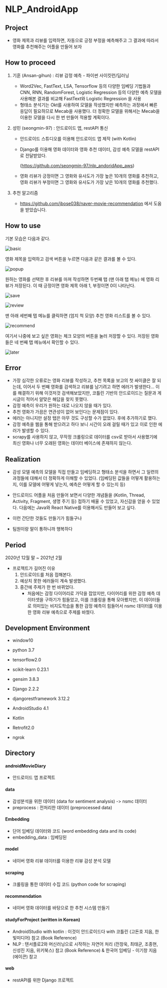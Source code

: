 # NLP_AndroidApp

## Project

- 영화 제목과 리뷰를 입력하면, 자동으로 긍정 부정을 예측해주고 그 결과에 따라서 영화를 추천해주는 어플을 만들어 보자



## How to proceed

1. 기훈 (Ansan-gihun) : 리뷰 감정 예측 - 파이썬 사이킷런/딥러닝

   - Word2Vec, FastText, LSA, Tensorflow 등의 다양한 임베딩 기법들과 CNN, RNN, RandomForest, Logistic Regression 등의 다양한 예측 모델을 사용해본 결과를 비교해 FastText와 Logistic Regression 을 사용
   - 형태소 분석기는 Okt를 사용하여 모델을 작성했지만 예측하는 과정에서 빠른 응답이 필요하므로 Mecab을 사용했다. 더 정확한 모델을 위해서는 Mecab을 이용한 모델을 다시 한 번 만들어 적용할 계획이다.

2. 성민 (seongmin-97) : 안드로이드 앱, restAPI 통신

   - 안드로이드 스튜디오를 이용해 안드로이드 앱 제작 (with Kotlin)

   - Django를 이용해 영화 데이터와 영화 추천 데이터, 감성 예측 모델을 restAPI로 전달받았다.

     (https://github.com/seongmin-97/nlp_andoridApp_aws)

   - 영화 리뷰가 긍정이면 그 영화와 유사도가 가장 높은 10개의 영화를 추천하고, 영화 리뷰가 부정이면 그 영화와 유사도가 가장 낮은 10개의 영화를 추천했다.

3. 추천 알고리즘

   - https://github.com/jbose038/naver-movie-recommendation 에서 도움을 받았습니다.



## How to use

기본 모습은 다음과 같다.

![basic](./basic.png)

영화 제목을 입력하고 검색 버튼을 누르면 다음과 같은 결과를 볼 수 있다.

![popup](./popup.png)

원하는 영화를 선택한 후 리뷰를 마져 작성하면 두번째 탭 (맨 아래 탭 메뉴) 에 영화 리뷰가 저장된다. 이 때 긍정이면 영화 제목 아래 1, 부정이면 0이 나타난다.

![save](./save.png)

![review](./reviewMovie.png)

맨 아래 세번째 탭 메뉴를 클릭하면 (엄지 척 모양) 추천 영화 리스트를 볼 수 있다.

![recommend](./recommend.png)

여기서 나중에 보고 싶은 영화는 체크 모양의 버튼을 눌러 저장할 수 있다. 저장된 영화들은 네 번째 탭 메뉴에서 확인할 수 있다.

![later](./later.png)

## Error

- 가장 심각한 오류로는 영화 리뷰를 작성하고, 추천 목록을 보고의 첫 싸이클은 잘 되는데, 이어서 두 번째 영화를 검색하고 리뷰를 남기려고 하면 에러가 발생한다... 이를 해결하기 위해 이것저것 검색해보았지만, 코틀린 기반의 안드로이드는 질문과 게시글이 적어서 알맞은 해답을 찾지 못했다.
- 감정 예측이 우리가 원하는 대로 나오지 않을 때가 있다.
- 추천 영화가 가끔은 연관성이 없어 보인다는 문제점이 있다.
- 에러는 아니지만 설정 탭은 아무 것도 구성할 수가 없었다. 후에 추가하기로 했다.
- 감정 예측을 웹을 통해 받으려고 하다 보니 시간이 오래 걸릴 때가 있고 이로 인한 에러가 발생할 수 있다.
- scrapy를 사용하지 않고, 무작정 크롤링으로 데이터를 csv로 받아서 사용했기에 최신 영화나 너무 오래된 영화는 데이터 베이스에 존재하지 않는다.

## Realization

- 감성 모델 예측의 모델을 직접 만들고 임베딩하고 형태소 분석을 하면서 그 일련의 과정들에 대해서 더 정확하게 이해할 수 있었다. (임베딩된 값들을 어떻게 활용하는지, 이를 모델에 어떻게 넣는지, 예측은 어떻게 할 수 있는지 등)
- 안드로이드 어플을 처음 만들어 보면서 다양한 개념들을 (Kotlin, Thread, Activity, Fragment, 생명 주기 등) 접하기 배울 수 있었고, 자신감을 얻을 수 있었다. 다음에는 Java와 React Native를 이용해서도 만들어 보고 싶다.
- 이런 간단한 것들도 만들기가 힘들구나

- 팀원이랑 말이 통하니까 행복하다



## Period

2020년 12월 말 ~ 2021년 2월

- 프로젝트가 길어진 이유
  1. 안드로이드를 처음 접해본다.
  2. 예상치 못한 에러들이 계속 발생했다.
  3. 중간에 주제가 한 번 바뀌었다.
     - 처음에는 감정 다이어리로 가닥을 잡았지만, 다이어리를 위한 감정 예측 데이터셋을 구하기가 힘들었고, 이를 크롤링을 통해 모아봤지만, 이 데이터들로 의미있는 비지도학습을 통한 감정 예측이 힘들어서 nsmc 데이터를 이용한 영화 리뷰 예측으로 주제를 바꿨다.



## Development Environment

- window10

- python 3.7

- tensorflow2.0

- scikit-learn 0.23.1

- gensim 3.8.3

- Django 2.2.2

- djangorestframework 3.12.2

- AndroidStudio 4.1

- Kotlin

- Retrofit2.0

- ngrok
  
  

## Directory

#### androidMovieDiary
- 안드로이드 앱 프로젝트
#### data
- 감성분석을 위한 데이터 (data for sentiment analysis) -> nsmc 데이터
- preprocess : 전처리한 데이터 (preprocessed data)

#### Embedding
- 단어 임베딩 데이터와 코드 (word embedding data and its code)
- embedding_data : 임베딩된 

#### model
- 네이버 영화 리뷰 데이터를 이용한 리뷰 감성 분석 모델

#### scraping
- 크롤링을 통한 데이터 수집 코드 (python code for scraping)

#### recommendation
- 네이버 영화 데이터를 바탕으로 한 추천 시스템 만들기

#### studyForProject (written in Korean)
- AndroidStudio with kotlin : 이것이 안드로이드다 with 코틀린 (고돈호 지음, 한빛미디어) 참고 (Book Reference)
- NLP : 텐서플로2와 머신러닝으로 시작하는 자연어 처리 (전창욱, 최태균, 조종현, 신성진 지음, 위키북스) 참고 (Book Reference) & 한국어 임베딩 - 이기창 지음 (에이콘) 참고

#### web
- restAPI를 위한 Django 프로젝트

